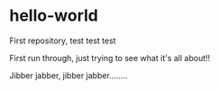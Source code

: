# hello-world
First repository, test test test

First run through, just trying to see what it's all about!!

Jibber jabber, jibber jabber........

